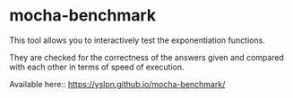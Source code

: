 # mocha-benchmark

This tool allows you to interactively test the exponentiation functions.

They are checked for the correctness of the answers given and compared with each other in terms of speed of execution.

Available here:: https://yslpn.github.io/mocha-benchmark/

